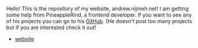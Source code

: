 
Hello! This is the repository of my website, andrew.nijmeh.net! I am getting some help from PineappleRind, a frontend developer.
If you want to see any of his projects you can go to his [GitHub](https://github.com/PineappleRind). (He doesn't post too many projects but if you are interested check it out!
- [website](http://andrew.nijmeh.net/)
